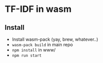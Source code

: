 # TF-IDF in wasm

## Install

- Install wasm-pack (yay, brew, whatever..)
- `wasm-pack build` in main repo
- `npm install` in www/
- `npm run start` 
